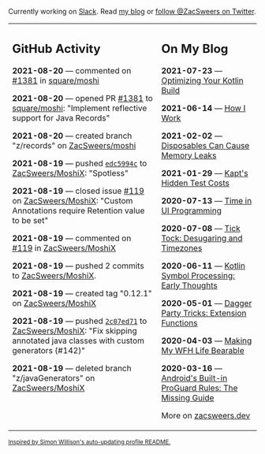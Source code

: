 Currently working on [Slack](https://slack.com/). Read [my blog](https://zacsweers.dev/) or [follow @ZacSweers on Twitter](https://twitter.com/ZacSweers).

<table><tr><td valign="top" width="60%">

## GitHub Activity
<!-- githubActivity starts -->
**2021-08-20** — commented on [#1381](https://github.com/square/moshi/pull/1381#issuecomment-902951489) in [square/moshi](https://api.github.com/repos/square/moshi)

**2021-08-20** — opened PR [#1381](https://api.github.com/repos/square/moshi/pulls/1381) to [square/moshi](https://api.github.com/repos/square/moshi): "Implement reflective support for Java Records"

**2021-08-20** — created branch "z/records" on [ZacSweers/moshi](https://api.github.com/repos/ZacSweers/moshi)

**2021-08-19** — pushed [`edc5994c`](https://github.com/ZacSweers/MoshiX/commit/edc5994cf8344858646c65fedc40d124749e9284) to [ZacSweers/MoshiX](https://api.github.com/repos/ZacSweers/MoshiX): "Spotless"

**2021-08-19** — closed issue [#119](https://api.github.com/repos/ZacSweers/MoshiX/issues/119) on [ZacSweers/MoshiX](https://api.github.com/repos/ZacSweers/MoshiX): "Custom Annotations require Retention value to be set"

**2021-08-19** — commented on [#119](https://github.com/ZacSweers/MoshiX/issues/119#issuecomment-902234539) in [ZacSweers/MoshiX](https://api.github.com/repos/ZacSweers/MoshiX)

**2021-08-19** — pushed 2 commits to [ZacSweers/MoshiX](https://api.github.com/repos/ZacSweers/MoshiX).

**2021-08-19** — created tag "0.12.1" on [ZacSweers/MoshiX](https://api.github.com/repos/ZacSweers/MoshiX)

**2021-08-19** — pushed [`2c07ed71`](https://github.com/ZacSweers/MoshiX/commit/2c07ed710c34569f4fa3474e26db441e9e79083d) to [ZacSweers/MoshiX](https://api.github.com/repos/ZacSweers/MoshiX): "Fix skipping annotated java classes with custom generators (#142)"

**2021-08-19** — deleted branch "z/javaGenerators" on [ZacSweers/MoshiX](https://api.github.com/repos/ZacSweers/MoshiX)
<!-- githubActivity ends -->
</td><td valign="top" width="40%">

## On My Blog
<!-- blog starts -->
**2021-07-23** — [Optimizing Your Kotlin Build](https://www.zacsweers.dev/optimizing-your-kotlin-build/)

**2021-06-14** — [How I Work](https://www.zacsweers.dev/how-i-work/)

**2021-02-02** — [Disposables Can Cause Memory Leaks](https://www.zacsweers.dev/disposables-can-cause-memory-leaks/)

**2021-01-29** — [Kapt's Hidden Test Costs](https://www.zacsweers.dev/kapts-hidden-test-costs/)

**2020-07-13** — [Time in UI Programming](https://www.zacsweers.dev/time-in-ui/)

**2020-07-08** — [Tick Tock: Desugaring and Timezones](https://www.zacsweers.dev/ticktock-desugaring-timezones/)

**2020-06-11** — [Kotlin Symbol Processing: Early Thoughts](https://www.zacsweers.dev/kotlin-symbol-processor-early-thoughts/)

**2020-05-01** — [Dagger Party Tricks: Extension Functions](https://www.zacsweers.dev/dagger-party-tricks-extension-functions/)

**2020-04-03** — [Making My WFH Life Bearable](https://www.zacsweers.dev/making-wfh-life-bearable/)

**2020-03-16** — [Android's Built-in ProGuard Rules: The Missing Guide](https://www.zacsweers.dev/android-proguard-rules/)
<!-- blog ends -->
More on [zacsweers.dev](https://zacsweers.dev/)
</td></tr></table>

<sub><a href="https://simonwillison.net/2020/Jul/10/self-updating-profile-readme/">Inspired by Simon Willison's auto-updating profile README.</a></sub>